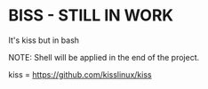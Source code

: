 # BISS - STILL IN WORK
It's kiss but in bash

NOTE: Shell will be applied in the end of the project.

kiss = https://github.com/kisslinux/kiss


